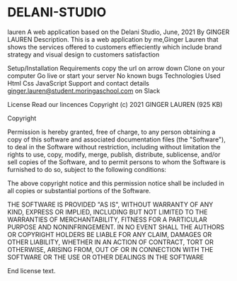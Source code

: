 # DELANI-STUDIO 
lauren
A web application based on the Delani Studio, June, 2021 By GINGER LAUREN Description. This is a web application by me,Ginger Lauren that shows the services offered to customers effieciently which include brand strategy and visual design to customers satisfaction

Setup/Installation Requirements copy the url on arrow down Clone on your computer Go live or start your server No known bugs Technologies Used Html Css JavaScript Support and contact details ginger.lauren@student.moringaschool.com on Slack

License Read our lincences Copyright (c) 2021 GINGER LAUREN (925 KB)

Copyright

Permission is hereby granted, free of charge, to any person obtaining a copy of this software and associated documentation files (the "Software"), to deal in the Software without restriction, including without limitation the rights to use, copy, modify, merge, publish, distribute, sublicense, and/or sell copies of the Software, and to permit persons to whom the Software is furnished to do so, subject to the following conditions:

The above copyright notice and this permission notice shall be included in all copies or substantial portions of the Software.

THE SOFTWARE IS PROVIDED "AS IS", WITHOUT WARRANTY OF ANY KIND, EXPRESS OR IMPLIED, INCLUDING BUT NOT LIMITED TO THE WARRANTIES OF MERCHANTABILITY, FITNESS FOR A PARTICULAR PURPOSE AND NONINFRINGEMENT. IN NO EVENT SHALL THE AUTHORS OR COPYRIGHT HOLDERS BE LIABLE FOR ANY CLAIM, DAMAGES OR OTHER LIABILITY, WHETHER IN AN ACTION OF CONTRACT, TORT OR OTHERWISE, ARISING FROM, OUT OF OR IN CONNECTION WITH THE SOFTWARE OR THE USE OR OTHER DEALINGS IN THE SOFTWARE

End license text.

